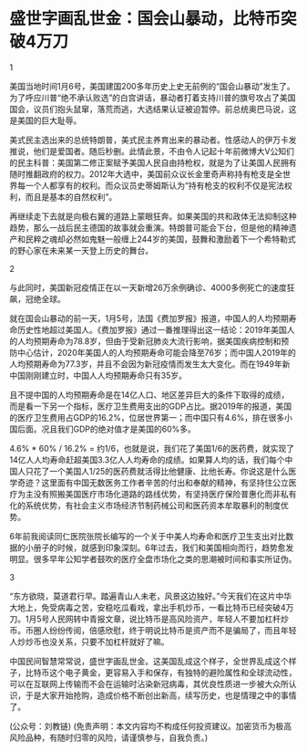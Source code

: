 # 盛世字画乱世金：国会山暴动，比特币突破4万刀

1

美国当地时间1月6号，美国建国200多年历史上史无前例的“国会山暴动”发生了。为了呼应川普“绝不承认败选”的白宫讲话，暴动者打着支持川普的旗号攻占了美国国会，议员们抱头鼠窜，落荒而逃，大选结果认证被迫暂停。前总统奥巴马说，这是美国的巨大耻辱。

美式民主选出来的总统特朗普，美式民主养育出来的暴动者。性感动人的伊万卡发推说，他们是爱国者。随后秒删。此情此景，不由令人记起十年前微博大V公知们的民主科普：美国第二修正案赋予美国人民自由持枪权，就是为了让美国人民拥有随时推翻政府的权力。2012年大选中，美国前众议长金里奇声称持有枪支是全世界每一个人都享有的权利。而众议员史蒂姆斯认为“持有枪支的权利不仅是宪法权利，而且是基本的自然权利”。

再继续走下去就是向极右翼的道路上蒙眼狂奔。如果美国的共和政体无法抑制这种趋势，那么一战后民主德国的故事就会重演。特朗普可能会下台，但是他的精神遗产和民粹之魂却必然如鬼魅一般缠上244岁的美国，鼓舞和激励着下一个希特勒式的野心家在未来某一天登上历史的舞台。

2

与此同时，美国新冠疫情正在以一天新增26万余例确诊、4000多例死亡的速度狂飙，冠绝全球。

就在国会山暴动的前一天，1月5号，法国《费加罗报》报道，中国人的人均预期寿命历史性地超过美国人。《费加罗报》通过一番推理得出这一结论：2019年美国人的人均预期寿命为78.8岁，但由于受新冠肺炎大流行影响，据美国疾病控制和预防中心估计，2020年美国人的人均预期寿命可能会降至76岁；而中国人2019年的人均预期寿命为77.3岁，并且不会因为新冠疫情而发生太大变化。而在1949年新中国刚刚建立时，中国人人均预期寿命只有35岁。

且不提中国的人均预期寿命是在14亿人口、地区差异巨大的条件下取得的成绩，而是看一下另一个指标，医疗卫生费用支出的GDP占比。据2019年的报道，美国的医疗卫生费用占GDP的16.2%，位居世界第一；而中国只有4.6%，排在很多小国后面。况且我们GDP的绝对值才是美国的60%多。

4.6% \* 60% / 16.2% = 约1/6，也就是说，我们花了美国1/6的医药费，就实现了14亿人人均寿命赶超美国3.3亿人人均寿命的成绩。如果算人均的话，我们每个中国人只花了一个美国人1/25的医药费就活得比他健康、比他长寿。你说这是什么医学奇迹？这里面有中国无数医务工作者辛苦的付出和奉献的精神，有坚持住公立医疗为主没有照搬美国医疗市场化道路的路线优势，有坚持医疗保险普惠化而非私有化的系统优势，有社会主义市场经济节制药械公司和医药资本牟取暴利的制度优势。

6年前我阅读同仁医院张院长编写的一个关于中美人均寿命和医疗卫生支出对比数据的小册子的时候，就感到印象深刻。6年过去，我们和美国相向而行，趋势愈发明显。很多早年公知学者鼓吹的医疗全盘市场化之类的思潮被时间和事实所证伪。

3

“东方欲晓，莫道君行早。踏遍青山人未老，风景这边独好。”今天我们在这片中华大地上，免受病毒之苦，安稳吃瓜看戏，拿出手机炒币，一看比特币已经突破4万刀。1月5号人民网转中青报文章，说比特币是高风险资产，年轻人不要加杠杆炒币。币圈人纷纷传阅，倍感欣慰，终于明说比特币是资产而不是骗局了，而且年轻人炒炒币也没关系，只要不加杠杆就好了嘛。

中国民间智慧常常说，盛世字画乱世金。这美国乱成这个样子，全世界乱成这个样子，比特币这个电子黄金，更容易入手和保存，有独特的避险属性和全球流动性，可以在互联网上传输而不会在运输时沾染新冠病毒，其优良性质进一步被大众所认识，于是大家开始抢购，造成价格不断创出新高，续写历史，也是情理之中的事情了。

\(公众号：刘教链\)  \(免责声明：本文内容均不构成任何投资建议。加密货币为极高风险品种，有随时归零的风险，请谨慎参与，自我负责。\)

